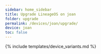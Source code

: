 ```yaml
---
sidebar: home_sidebar
title: Upgrade LineageOS on joan
folder: upgrade
permalink: /devices/joan/upgrade/
device: joan
toc: false
---
```

{% include templates/device_variants.md %}
